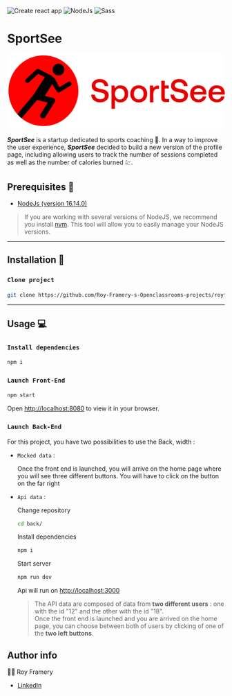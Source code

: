 ![Create react app](https://img.shields.io/badge/build_with-create_react_app-09D3AC?style=for-the-badge&logo=Create-React-App)
![NodeJs](https://img.shields.io/badge/Node.js-16.14.0-339933?style=for-the-badge&logo=Node.js)
![Sass](https://img.shields.io/badge/Sass-1.49.9-CC6699?style=for-the-badge&logo=Sass)
# SportSee

![SportSee logo](public/ReadMe/logo.png)

_**SportSee**_ is a startup dedicated to sports coaching 🏃. In a way to improve the user experience, _**SportSee**_ decided to build a new version of the profile page, including allowing users to track the number of sessions completed as well as the number of calories burned 💹. 

## Prerequisites 🚨
- [NodeJs (version 16.14.0)](https://nodejs.org/en/)

> If you are working with several versions of NodeJS, we recommend you install [nvm](https://github.com/nvm-sh/nvm). This tool will allow you to easily manage your NodeJS versions.


---

## Installation 💽

###  `Clone project`
 ```bash
 git clone https://github.com/Roy-Framery-s-Openclassrooms-projects/royframery_12_22022022.git
 ```


---

## Usage 💻

###  `Install dependencies`
 ```bash 
 npm i
 ```
### `Launch Front-End`

```bash
npm start
```

Open [http://localhost:8080](http://localhost:8080) to view it in your browser.



### `Launch Back-End`

For this project, you have two possibilities to use the Back, width : 

- `Mocked data` :

    Once the front end is launched, you will arrive on the home page where you will see three different buttons. You will have to click on the button on the far right

- `Api data` :

    Change repository 
    ```Bash
    cd back/
    ```
    Install dependencies 
    ```bash
    npm i
    ```
    Start server 
    ```bash
    npm run dev
    ```

    Api will run on [http://localhost:3000](http://localhost:3000)


    > The API data are composed of data from **two different users** : one with the id "12" and the other with the id "18".  
    > Once the front end is launched and you are arrived on the home page, you can choose between both of users by clicking of one of the **two left buttons**. 

## Author info

🧑‍🎓 Roy Framery
- [LinkedIn](https://www.linkedin.com/in/roy-framery/)